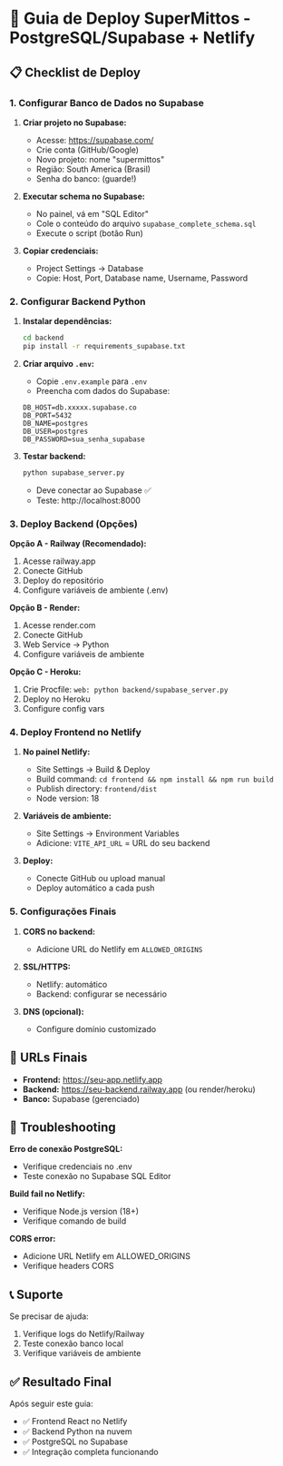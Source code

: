 # 🚀 Guia de Deploy SuperMittos - PostgreSQL/Supabase + Netlify

## 📋 Checklist de Deploy

### 1. Configurar Banco de Dados no Supabase

1. **Criar projeto no Supabase:**
   - Acesse: https://supabase.com/
   - Crie conta (GitHub/Google)
   - Novo projeto: nome "supermittos"
   - Região: South America (Brasil)
   - Senha do banco: (guarde!)

2. **Executar schema no Supabase:**
   - No painel, vá em "SQL Editor"
   - Cole o conteúdo do arquivo `supabase_complete_schema.sql`
   - Execute o script (botão Run)

3. **Copiar credenciais:**
   - Project Settings → Database
   - Copie: Host, Port, Database name, Username, Password

### 2. Configurar Backend Python

1. **Instalar dependências:**
   ```bash
   cd backend
   pip install -r requirements_supabase.txt
   ```

2. **Criar arquivo `.env`:**
   - Copie `.env.example` para `.env`
   - Preencha com dados do Supabase:
   ```
   DB_HOST=db.xxxxx.supabase.co
   DB_PORT=5432
   DB_NAME=postgres
   DB_USER=postgres
   DB_PASSWORD=sua_senha_supabase
   ```

3. **Testar backend:**
   ```bash
   python supabase_server.py
   ```
   - Deve conectar ao Supabase ✅
   - Teste: http://localhost:8000

### 3. Deploy Backend (Opções)

**Opção A - Railway (Recomendado):**
1. Acesse railway.app
2. Conecte GitHub
3. Deploy do repositório
4. Configure variáveis de ambiente (.env)

**Opção B - Render:**
1. Acesse render.com
2. Conecte GitHub
3. Web Service → Python
4. Configure variáveis de ambiente

**Opção C - Heroku:**
1. Crie Procfile: `web: python backend/supabase_server.py`
2. Deploy no Heroku
3. Configure config vars

### 4. Deploy Frontend no Netlify

1. **No painel Netlify:**
   - Site Settings → Build & Deploy
   - Build command: `cd frontend && npm install && npm run build`
   - Publish directory: `frontend/dist`
   - Node version: 18

2. **Variáveis de ambiente:**
   - Site Settings → Environment Variables
   - Adicione: `VITE_API_URL` = URL do seu backend

3. **Deploy:**
   - Conecte GitHub ou upload manual
   - Deploy automático a cada push

### 5. Configurações Finais

1. **CORS no backend:**
   - Adicione URL do Netlify em `ALLOWED_ORIGINS`

2. **SSL/HTTPS:**
   - Netlify: automático
   - Backend: configurar se necessário

3. **DNS (opcional):**
   - Configure domínio customizado

## 🔧 URLs Finais

- **Frontend:** https://seu-app.netlify.app
- **Backend:** https://seu-backend.railway.app (ou render/heroku)
- **Banco:** Supabase (gerenciado)

## 🐛 Troubleshooting

**Erro de conexão PostgreSQL:**
- Verifique credenciais no .env
- Teste conexão no Supabase SQL Editor

**Build fail no Netlify:**
- Verifique Node.js version (18+)
- Verifique comando de build

**CORS error:**
- Adicione URL Netlify em ALLOWED_ORIGINS
- Verifique headers CORS

## 📞 Suporte

Se precisar de ajuda:
1. Verifique logs do Netlify/Railway
2. Teste conexão banco local
3. Verifique variáveis de ambiente

## ✅ Resultado Final

Após seguir este guia:
- ✅ Frontend React no Netlify
- ✅ Backend Python na nuvem
- ✅ PostgreSQL no Supabase
- ✅ Integração completa funcionando